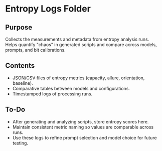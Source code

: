 # Entropy Logs Folder

## Purpose
Collects the measurements and metadata from entropy analysis runs.  
Helps quantify "chaos" in generated scripts and compare across models, prompts, and bit calibrations.

## Contents
- JSON/CSV files of entropy metrics (capacity, allure, orientation, baseline).
- Comparative tables between models and configurations.
- Timestamped logs of processing runs.

## To-Do
- After generating and analyzing scripts, store entropy scores here.
- Maintain consistent metric naming so values are comparable across runs.
- Use these logs to refine prompt selection and model choice for future testing.
